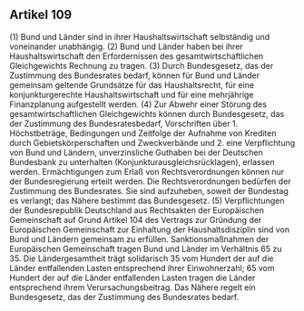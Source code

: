 ## Artikel 109

(1) Bund und Länder sind in ihrer Haushaltswirtschaft selbständig und voneinander unabhängig.
(2) Bund und Länder haben bei ihrer Haushaltswirtschaft den Erfordernissen des gesamtwirtschaftlichen Gleichgewichts Rechnung zu tragen.
(3) Durch Bundesgesetz, das der Zustimmung des Bundesrates bedarf, können für Bund und Länder gemeinsam geltende Grundsätze für das Haushaltsrecht, für eine konjunkturgerechte Haushaltswirtschaft und für eine mehrjährige Finanzplanung aufgestellt werden.
(4) Zur Abwehr einer Störung des gesamtwirtschaftlichen Gleichgewichts können durch Bundesgesetz, das der Zustimmung des Bundesratesbedarf, Vorschriften über
    1. Höchstbeträge, Bedingungen und Zeitfolge der Aufnahme von Krediten durch Gebietskörperschaften und Zweckverbände und
    2. eine Verpflichtung von Bund und Ländern, unverzinsliche Guthaben bei der Deutschen Bundesbank zu unterhalten (Konjunkturausgleichsrücklagen), erlassen werden. Ermächtigungen zum Erlaß von Rechtsverordnungen können nur der Bundesregierung erteilt werden. Die Rechtsverordnungen bedürfen der Zustimmung des Bundesrates. Sie sind aufzuheben, soweit der Bundestag es verlangt; das Nähere bestimmt das Bundesgesetz.
(5) Verpflichtungen der Bundesrepublik Deutschland aus Rechtsakten der Europäischen Gemeinschaft auf Grund Artikel 104 des Vertrags zur Gründung der Europäischen Gemeinschaft zur Einhaltung der Haushaltsdisziplin sind von Bund und Ländern gemeinsam zu erfüllen. Sanktionsmaßnahmen der Europäischen Gemeinschaft tragen Bund und Länder im Verhältnis 65 zu 35. Die Ländergesamtheit trägt solidarisch 35 vom Hundert der auf die Länder entfallenden Lasten entsprechend ihrer Einwohnerzahl; 65 vom Hundert der auf die Länder entfallenden Lasten tragen die Länder entsprechend ihrem Verursachungsbeitrag. Das Nähere regelt ein Bundesgesetz, das der Zustimmung des Bundesrates bedarf.

